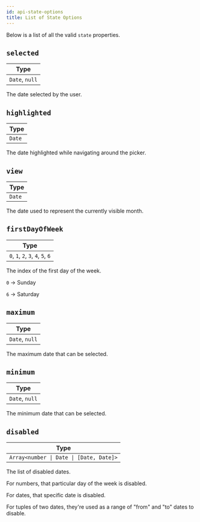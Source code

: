 ```yaml
---
id: api-state-options
title: List of State Options
---
```


Below is a list of all the valid `state` properties.

## `selected`

| Type           |
| -------------- |
| `Date`, `null` |

The date selected by the user.

## `highlighted`

| Type   |
| ------ |
| `Date` |

The date highlighted while navigating around the picker.

## `view`

| Type   |
| ------ |
| `Date` |

The date used to represent the currently visible month.

## `firstDayOfWeek`

| Type                              |
| --------------------------------- |
| `0`, `1`, `2`, `3`, `4`, `5`, `6` |

The index of the first day of the week.

`0` → Sunday

`6` → Saturday

## `maximum`

| Type           |
| -------------- |
| `Date`, `null` |

The maximum date that can be selected.

## `minimum`

| Type           |
| -------------- |
| `Date`, `null` |

The minimum date that can be selected.

## `disabled`

| Type                                                       |
| ---------------------------------------------------------- |
| <code>Array<number &#124; Date &#124; [Date, Date]></code> |

The list of disabled dates.

For numbers, that particular day of the week is disabled.

For dates, that specific date is disabled.

For tuples of two dates, they're used as a range of "from" and "to" dates to disable.
